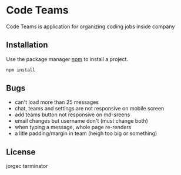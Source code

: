 # Code Teams

Code Teams is application for organizing coding jobs inside company

## Installation

Use the package manager [npm](https://www.npmjs.com/) to install a project.

```bash
npm install
```

## Bugs

- can't load more than 25 messages
- chat, teams and settings are not responsive on mobile screen
- add teams button not responsive on md-sreens
- email changes but username don't (must change both)
- when typing a message, whole page re-renders
- a litle padding/margin in team (heigh too big or something)

## License

jorgec terminator
